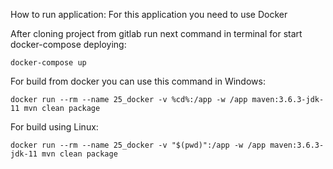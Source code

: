 How to run application:
For this application you need to use Docker

After cloning project from gitlab run next command in terminal for start docker-compose deploying:

```
docker-compose up
```

For build from docker you can use this command in Windows:

```
docker run --rm --name 25_docker -v %cd%:/app -w /app maven:3.6.3-jdk-11 mvn clean package
```

For build using Linux:

```
docker run --rm --name 25_docker -v "$(pwd)":/app -w /app maven:3.6.3-jdk-11 mvn clean package
```